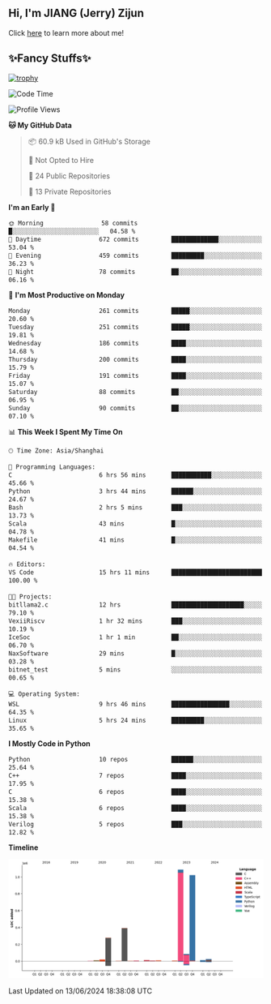 ## Hi, I'm JIANG (Jerry) Zijun

Click [here](https://jzjerry.github.io/about/) to learn more about me!

## ✨Fancy Stuffs✨
[![trophy](https://github-profile-trophy.vercel.app/?username=jzjerry&theme=onedark)](https://github.com/ryo-ma/github-profile-trophy)
<!--START_SECTION:waka-->
![Code Time](http://img.shields.io/badge/Code%20Time-532%20hrs%2029%20mins-blue)

![Profile Views](http://img.shields.io/badge/Profile%20Views-0-blue)

**🐱 My GitHub Data** 

> 📦 60.9 kB Used in GitHub's Storage 
 > 
> 🚫 Not Opted to Hire
 > 
> 📜 24 Public Repositories 
 > 
> 🔑 13 Private Repositories 
 > 
**I'm an Early 🐤** 

```text
🌞 Morning                58 commits          █░░░░░░░░░░░░░░░░░░░░░░░░   04.58 % 
🌆 Daytime                672 commits         █████████████░░░░░░░░░░░░   53.04 % 
🌃 Evening                459 commits         █████████░░░░░░░░░░░░░░░░   36.23 % 
🌙 Night                  78 commits          ██░░░░░░░░░░░░░░░░░░░░░░░   06.16 % 
```
📅 **I'm Most Productive on Monday** 

```text
Monday                   261 commits         █████░░░░░░░░░░░░░░░░░░░░   20.60 % 
Tuesday                  251 commits         █████░░░░░░░░░░░░░░░░░░░░   19.81 % 
Wednesday                186 commits         ████░░░░░░░░░░░░░░░░░░░░░   14.68 % 
Thursday                 200 commits         ████░░░░░░░░░░░░░░░░░░░░░   15.79 % 
Friday                   191 commits         ████░░░░░░░░░░░░░░░░░░░░░   15.07 % 
Saturday                 88 commits          ██░░░░░░░░░░░░░░░░░░░░░░░   06.95 % 
Sunday                   90 commits          ██░░░░░░░░░░░░░░░░░░░░░░░   07.10 % 
```


📊 **This Week I Spent My Time On** 

```text
🕑︎ Time Zone: Asia/Shanghai

💬 Programming Languages: 
C                        6 hrs 56 mins       ███████████░░░░░░░░░░░░░░   45.66 % 
Python                   3 hrs 44 mins       ██████░░░░░░░░░░░░░░░░░░░   24.67 % 
Bash                     2 hrs 5 mins        ███░░░░░░░░░░░░░░░░░░░░░░   13.73 % 
Scala                    43 mins             █░░░░░░░░░░░░░░░░░░░░░░░░   04.78 % 
Makefile                 41 mins             █░░░░░░░░░░░░░░░░░░░░░░░░   04.54 % 

🔥 Editors: 
VS Code                  15 hrs 11 mins      █████████████████████████   100.00 % 

🐱‍💻 Projects: 
bitllama2.c              12 hrs              ████████████████████░░░░░   79.10 % 
VexiiRiscv               1 hr 32 mins        ███░░░░░░░░░░░░░░░░░░░░░░   10.19 % 
IceSoc                   1 hr 1 min          ██░░░░░░░░░░░░░░░░░░░░░░░   06.70 % 
NaxSoftware              29 mins             █░░░░░░░░░░░░░░░░░░░░░░░░   03.28 % 
bitnet_test              5 mins              ░░░░░░░░░░░░░░░░░░░░░░░░░   00.65 % 

💻 Operating System: 
WSL                      9 hrs 46 mins       ████████████████░░░░░░░░░   64.35 % 
Linux                    5 hrs 24 mins       █████████░░░░░░░░░░░░░░░░   35.65 % 
```

**I Mostly Code in Python** 

```text
Python                   10 repos            ██████░░░░░░░░░░░░░░░░░░░   25.64 % 
C++                      7 repos             ████░░░░░░░░░░░░░░░░░░░░░   17.95 % 
C                        6 repos             ████░░░░░░░░░░░░░░░░░░░░░   15.38 % 
Scala                    6 repos             ████░░░░░░░░░░░░░░░░░░░░░   15.38 % 
Verilog                  5 repos             ███░░░░░░░░░░░░░░░░░░░░░░   12.82 % 
```



**Timeline**

![Lines of Code chart](https://raw.githubusercontent.com/Jzjerry/Jzjerry/main/assets/bar_graph.png)


 Last Updated on 13/06/2024 18:38:08 UTC
<!--END_SECTION:waka-->
